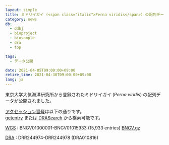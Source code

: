 ```yaml
---
layout: simple
title: ミドリイガイ (<span class="italic">Perna viridis</span>) の配列データ公開
category: news
db:
  - ddbj
  - bioproject
  - biosample
  - dra
  - top

tags:
  - データ公開

date: 2021-04-05T09:00:00+09:00
retire_time: 2021-04-30T09:00:00+09:00
lang: ja
---
```


東京大学大気海洋研究所から登録されたミドリイガイ (*Perna viridis*) の配列データが公開されました。

[アクセッション番号](/acc_def.html)は以下の通りです。    
[getentry](http://getentry.ddbj.nig.ac.jp/top-j.html) または [DRASearch](http://ddbj.nig.ac.jp/DRASearch/) から検索可能です。

[WGS](/ddbj/wgs.html)
: BNGV01000001-BNGV01015933 (15,933 entries) [BNGV.gz](https://ddbj.nig.ac.jp/public/ddbj_database/wgs/BN/BNGV.gz)

[DRA](/dra/index.html)
: DRR244974-DRR244978 (DRA010816)

